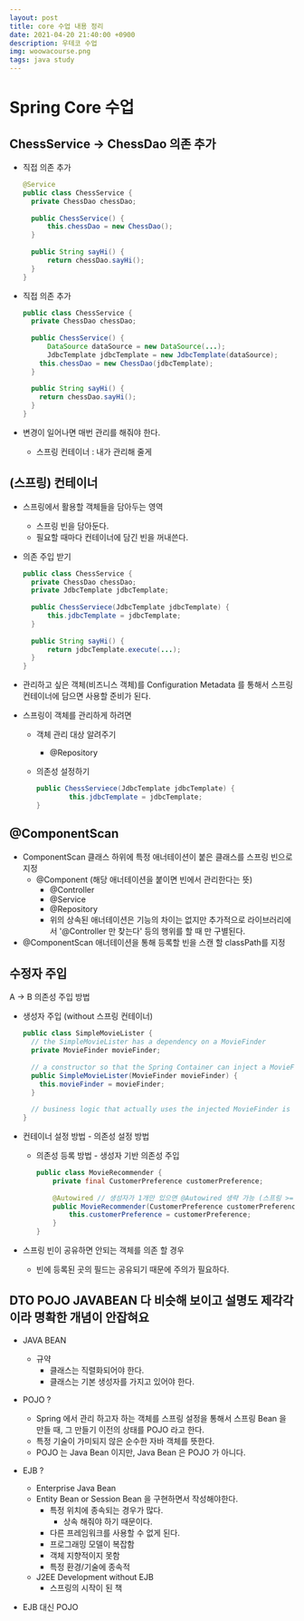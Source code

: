 ```yaml
---
layout: post
title: core 수업 내용 정리
date: 2021-04-20 21:40:00 +0900
description: 우테코 수업
img: woowacourse.png
tags: java study
---
```


# Spring Core 수업



## ChessService -> ChessDao 의존 추가

- 직접 의존 추가

  ```java
  @Service
  public class ChessService {
  	private ChessDao chessDao;
  	
  	public ChessService() {
  		this.chessDao = new ChessDao();
  	}
  	
  	public String sayHi() {
  		return chessDao.sayHi();
  	}
  }
  ```

- 직접 의존 추가

  ```java
  public class ChessService {
  	private ChessDao chessDao;
  	
  	public ChessService() {
  		DataSource dataSource = new DataSource(...);
  		JdbcTemplate jdbcTemplate = new JdbcTemplate(dataSource);
      this.chessDao = new ChessDao(jdbcTemplate);
  	}
    
    public String sayHi() {
      return chessDao.sayHi();
    }
  }
  ```

- 변경이 일어나면 매번 관리를 해줘야 한다.
  - 스프링 컨테이너 : 내가 관리해 줄게

## (스프링) 컨테이너

- 스프링에서 활용할 객체들을 담아두는 영역

  - 스프링 빈을 담아둔다.
  - 필요할 때마다 컨테이너에 담긴 빈을 꺼내쓴다.

- 의존 주입 받기

  ```java
  public class ChessService {
  	private ChessDao chessDao;
  	private JdbcTemplate jdbcTemplate;
  	
  	public ChessServiece(JdbcTemplate jdbcTemplate) {
  		this.jdbcTemplate = jdbcTemplate;
  	}
  	
  	public String sayHi() {
  		return jdbcTemplate.execute(...);
  	}
  }
  ```

- 관리하고 싶은 객체(비즈니스 객체)를 Configuration Metadata 를 통해서 스프링 컨테이너에 담으면 사용할 준비가 된다.

- 스프링이 객체를 관리하게 하려면

  - 객체 관리 대상 알려주기

    - @Repository

  - 의존성 설정하기

    ```java
    public ChessServiece(JdbcTemplate jdbcTemplate) {
    		this.jdbcTemplate = jdbcTemplate;
    }
    ```

## @ComponentScan

- ComponentScan 클래스 하위에 특정 애너테이션이 붙은 클래스를 스프링 빈으로 지정
  - @Component (해당 애너테이션을 붙이면 빈에서 관리한다는 뜻)
    - @Controller
    - @Service
    - @Repository
    - 위의 상속된 애너테이션은 기능의 차이는 없지만 추가적으로 라이브러리에서 '@Controller 만 찾는다' 등의 행위를 할 때 만 구별된다.
- @ComponentScan 애너테이션을 통해 등록할 빈을 스캔 할 classPath를 지정

## 수정자 주입

A -> B 의존성 주입 방법

- 생성자 주입 (without 스프링 컨테이너)

  ```java
  public class SimpleMovieLister {
  	// the SimpleMovieLister has a dependency on a MovieFinder
  	private MovieFinder movieFinder;
  	
  	// a constructor so that the Spring Container can inject a MovieFinder
  	public SimpleMovieLister(MovieFinder movieFinder) {
      this.movieFinder = movieFinder;
    }
    
    // business logic that actually uses the injected MovieFinder is omitted...
  }
  ```

- 컨테이너 설정 방법 - 의존성 설정 방법

  - 의존성 등록 방법 - 생성자 기반 의존성 주입

    ```java
    public class MovieRecommender {
    	private final CustomerPreference customerPreference;
    	
    	@Autowired // 생성자가 1개만 있으면 @Autowired 생략 가능 (스프링 >= 4.3)
    	public MovieRecommender(CustomerPreference customerPreference) {
    		this.customerPreference = customerPreference;
    	}
    }
    ```

- 스프링 빈이 공유하면 안되는 객체를 의존 할 경우
  - 빈에 등록된 곳의 필드는 공유되기 때문에 주의가 필요하다.

## DTO POJO JAVABEAN 다 비슷해 보이고 설명도 제각각이라 명확한 개념이 안잡혀요

- JAVA BEAN
  - 규약
    - 클래스는 직렬화되어야 한다.
    - 클래스는 기본 생성자를 가지고 있어야 한다.

- POJO ?
  - Spring 에서 관리 하고자 하는 객체를 스프링 설정을 통해서 스프링 Bean 을 만들 때, 그 만들기 이전의 상태를 POJO 라고 한다.
  - 특정 기술이 가미되지 않은 순수한 자바 객체를 뜻한다.
  - POJO 는 Java Bean 이지만, Java Bean 은 POJO 가 아니다.
- EJB ?
  - Enterprise Java Bean
  - Entity Bean or Session Bean 을 구현하면서 작성해야한다.
    - 특정 위치에 종속되는 경우가 많다.
      - 상속 해줘야 하기 때문이다.
    - 다른 프레임워크를 사용할 수 없게 된다.
    - 프로그래밍 모델이 복잡함
    - 객체 지향적이지 못함
    - 특정 환경/기술에 종속적
  - J2EE Development without EJB
    - 스프링의 시작이 된 책
- EJB 대신 POJO

